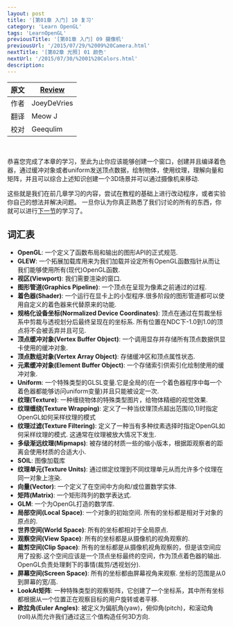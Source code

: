 ```yaml
---
layout: post
title: '[第01章 入门] 10 复习'
category: 'Learn OpenGL'
tags: 'LearnOpenGL'
previousTitle: '[第01章 入门] 09 摄像机'
previousUrl: '/2015/07/29/%2009%20Camera.html'
nextTitle: '[第02章 光照] 01 颜色'
nextUrl: '/2015/07/30/%2001%20Colors.html'
description:
---
```


原文     | [Review](http://learnopengl.com/#!Getting-started/Review)
      ---|---
作者     | JoeyDeVries
翻译     | Meow J
校对     | Geequlim

<br/>

恭喜您完成了本章的学习，至此为止你应该能够创建一个窗口，创建并且编译着色器，通过缓冲对象或者uniform发送顶点数据，绘制物体，使用纹理，理解向量和矩阵，并且可以综合上述知识创建一个3D场景并可以通过摄像机来移动.

这些就是我们在前几章学习的内容，尝试在教程的基础上进行改动程序，或者实验你自己的想法并解决问题。 一旦你认为你真正熟悉了我们讨论的所有的东西，你就可以进行[下一节](/2015/07/30/%2001%20Colors.html)的学习了。

词汇表
--------

- **OpenGL**: 一个定义了函数布局和输出的图形API的正式规范.
- **GLEW**: 一个拓展加载库用来为我们加载并设定所有OpenGL函数指针从而让我们能够使用所有(现代)OpenGL函数.
- **视区(Viewport)**: 我们需要渲染的窗口.
- **图形管道(Graphics Pipeline)**: 一个顶点在呈现为像素之前通过的过程.
- **着色器(Shader)**: 一个运行在显卡上的小型程序.很多阶段的图形管道都可以使用自定义的着色器来代替原来的功能.
- **规格化设备坐标(Normalized Device Coordinates)**: 顶点在通过在剪裁坐标系中剪裁与透视划分后最终呈现在的坐标系. 所有位置在NDC下-1.0到1.0的顶点将不会被丢弃并且可见.
- **顶点缓冲对象(Vertex Buffer Object)**: 一个调用显存并存储所有顶点数据供显卡使用的缓冲对象.
- **顶点数组对象(Vertex Array Object)**: 存储缓冲区和顶点属性状态.
- **元素缓冲对象(Element Buffer Object)**: 一个存储索引供索引化绘制使用的缓冲对象.
- **Uniform**: 一个特殊类型的GLSL变量.它是全局的(在一个着色器程序中每一个着色器都能够访问uniform变量)并且只能被设定一次.
- **纹理(Texture)**: 一种缠绕物体的特殊类型图片，给物体精细的视觉效果.
- **纹理缠绕(Texture Wrapping)**: 定义了一种当纹理顶点超出范围(0,1)时指定OpenGL如何采样纹理的模式
- **纹理过滤(Texture Filtering)**: 定义了一种当有多种纹素选择时指定OpenGL如何采样纹理的模式. 这通常在纹理被放大情况下发生.
- **多级渐远纹理(Mipmaps)**: 被存储的材质一些的缩小版本，根据距观察者的距离会使用材质的合适大小.
- **SOIL**: 图像加载库
- **纹理单元(Texture Units)**: 通过绑定纹理到不同纹理单元从而允许多个纹理在同一对象上渲染.
- **向量(Vector)**: 一个定义了在空间中方向和/或位置数学实体.
- **矩阵(Matrix)**: 一个矩形阵列的数学表达式.
- **GLM**: 一个为OpenGL打造的数学库.
- **局部空间(Local Space)**: 一个对象的初始空间. 所有的坐标都是相对于对象的原点的.
- **世界空间(World Space)**: 所有的坐标都相对于全局原点.
- **观察空间(View Space)**: 所有的坐标都是从摄像机的视角观察的.
- **裁剪空间(Clip Space)**: 所有的坐标都是从摄像机视角观察的，但是该空间应用了投影.这个空间应该是一个顶点坐标最终的空间，作为顶点着色器的输出. OpenGL负责处理剩下的事情(裁剪/透视划分).
- **屏幕空间(Screen Space)**: 所有的坐标都由屏幕视角来观察. 坐标的范围是从0到屏幕的宽/高.
- **LookAt矩阵**: 一种特殊类型的观察矩阵，它创建了一个坐标系，其中所有坐标都根据从一个位置正在观察目标的用户旋转或者平移.
- **欧拉角(Euler Angles)**: 被定义为偏航角(yaw)，俯仰角(pitch)，和滚动角(roll)从而允许我们通过这三个值构造任何3D方向.
